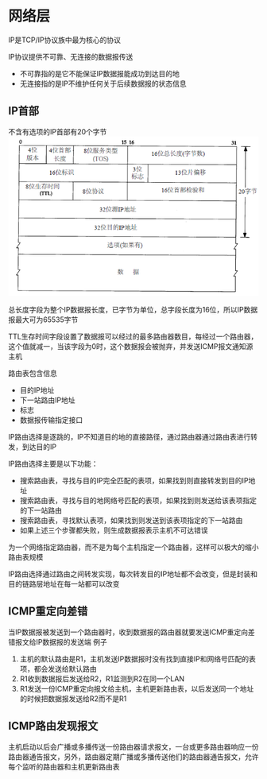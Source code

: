 # 网络层
IP是TCP/IP协议族中最为核心的协议

IP协议提供不可靠、无连接的数据报传送
+ 不可靠指的是它不能保证IP数据报能成功到达目的地
+ 无连接指的是IP不维护任何关于后续数据报的状态信息

## IP首部
不含有选项的IP首部有20个字节
![IP首部](/images/IP数据报.PNG "IP首部")

总长度字段为整个IP数据报长度，已字节为单位，总字段长度为16位，所以IP数据报最大可为65535字节

TTL生存时间字段设置了数据报可以经过的最多路由器数目，每经过一个路由器，这个值就减一，当该字段为0时，这个数据报会被抛弃，并发送ICMP报文通知源主机

路由表包含信息
+ 目的IP地址
+ 下一站路由IP地址
+ 标志
+ 数据报传输指定接口

IP路由选择是逐跳的，IP不知道目的地的直接路径，通过路由器通过路由表进行转发，到达目的IP

IP路由选择主要是以下功能：
+ 搜索路由表，寻找与目的IP完全匹配的表项，如果找到则直接转发到目的IP地址
+ 搜索路由表，寻找与目的地网络号匹配的表项，如果找到则发送给该表项指定的下一站路由
+ 搜索路由表，寻找默认表项，如果找到则发送到该表项指定的下一站路由
+ 如果上述三个步骤都失败，则生成数据报表示主机不可达错误

为一个网络指定路由器，而不是为每个主机指定一个路由器，这样可以极大的缩小路由表规模

IP路由选择通过路由之间转发实现，每次转发目的IP地址都不会改变，但是封装和目的链路层地址在每一站都可以改变

## ICMP重定向差错
当IP数据报被发送到一个路由器时，收到数据报的路由器就要发送ICMP重定向差错报文给IP数据报的发送端
例子
1. 主机的默认路由是R1，主机发送IP数据报时没有找到直接IP和网络号匹配的表项，都会发送给默认路由
2. R1收到数据报后发送给R2，R1监测到R2在同一个LAN
3. R1发送一份ICMP重定向报文给主机，主机更新路由表，以后发送同一个地址的时候把数据报发送给R2而不是R1

## ICMP路由发现报文
主机启动以后会广播或多播传送一份路由器请求报文，一台或更多路由器响应一份路由器通告报文，另外，路由器定期广播或多播传送他们的路由器通告报文，允许每个监听的路由器和主机更新路由表

